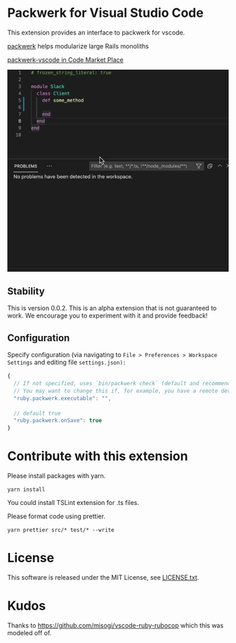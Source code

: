 # Packwerk for Visual Studio Code

This extension provides an interface to packwerk for vscode.

[packwerk](https://github.com/Shopify/packwerk/) helps modularize large Rails monoliths

[packwerk-vscode in Code Market Place](https://marketplace.visualstudio.com/items?itemName=Gusto.packwerk-vscode)

![exec on save](./images/packwerkvscode.gif)

## Stability

This is version 0.0.2. This is an alpha extension that is not guaranteed to work. We encourage you to experiment with it and provide feedback!

## Configuration

Specify configuration (via navigating to `File > Preferences > Workspace Settings` and editing file `settings.json):`

```javascript
{
  // If not specified, uses `bin/packwerk check` (default and recommended, as this is what the packwerk setup guide recommends for executing packwerk)
  // You may want to change this if, for example, you have a remote development environment that executes packwerk in a remote box.
  "ruby.packwerk.executable": "",

  // default true
  "ruby.packwerk.onSave": true
}
```

# Contribute with this extension

Please install packages with yarn.

    yarn install

You could install TSLint extension for .ts files.

Please format code using prettier.

```
yarn prettier src/* test/* --write
```

# License

This software is released under the MIT License, see [LICENSE.txt](LICENSE.txt).

# Kudos

Thanks to https://github.com/misogi/vscode-ruby-rubocop which this was modeled off of.

